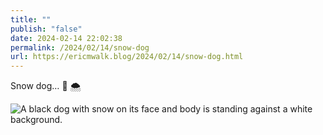 ```yaml
---
title: ""
publish: "false"
date: 2024-02-14 22:02:38
permalink: /2024/02/14/snow-dog
url: https://ericmwalk.blog/2024/02/14/snow-dog.html
---
```


Snow dog… 🐶 🌨️

![A black dog with snow on its face and body is standing against a white background.](https://ericmwalk.blog/uploads/2024/img-7886-edited.jpeg)